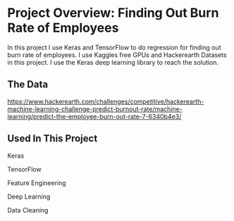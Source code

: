 <h1>Project Overview: Finding Out Burn Rate of Employees</h1>

In this project I use Keras and TensorFlow to do regression for finding out burn rate of employees. I use Kaggles free GPUs and Hackerearth Datasets in this project. I use the Keras deep learning library to reach the solution.

<h2>The Data</h2>

https://www.hackerearth.com/challenges/competitive/hackerearth-machine-learning-challenge-predict-burnout-rate/machine-learning/predict-the-employee-burn-out-rate-7-6340b4e3/



<h2>Used In This Project</h2>

   Keras

   TensorFlow

   Feature Engineering

   Deep Learning 
    
   Data Cleaning
